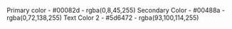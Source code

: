 Primary color - #00082d - rgba(0,8,45,255)
Secondary Color - #00488a - rgba(0,72,138,255)
Text Color 2 - #5d6472 - rgba(93,100,114,255)
